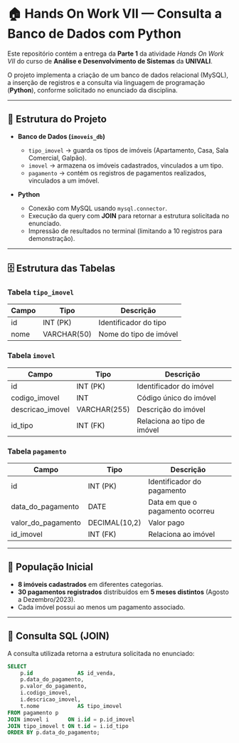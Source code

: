 # 🏠 Hands On Work VII — Consulta a Banco de Dados com Python

Este repositório contém a entrega da **Parte 1** da atividade *Hands On Work VII* do curso de **Análise e Desenvolvimento de Sistemas** da **UNIVALI**.

O projeto implementa a criação de um banco de dados relacional (MySQL), a inserção de registros e a consulta via linguagem de programação (**Python**), conforme solicitado no enunciado da disciplina.

---

## 📑 Estrutura do Projeto

- **Banco de Dados (`imoveis_db`)**
  - `tipo_imovel` → guarda os tipos de imóveis (Apartamento, Casa, Sala Comercial, Galpão).
  - `imovel` → armazena os imóveis cadastrados, vinculados a um tipo.
  - `pagamento` → contém os registros de pagamentos realizados, vinculados a um imóvel.

- **Python**
  - Conexão com MySQL usando `mysql.connector`.
  - Execução da query com **JOIN** para retornar a estrutura solicitada no enunciado.
  - Impressão de resultados no terminal (limitando a 10 registros para demonstração).

---

## 🗄️ Estrutura das Tabelas

### Tabela `tipo_imovel`
| Campo | Tipo        | Descrição               |
|-------|-------------|-------------------------|
| id    | INT (PK)    | Identificador do tipo   |
| nome  | VARCHAR(50) | Nome do tipo de imóvel  |

### Tabela `imovel`
| Campo           | Tipo          | Descrição                        |
|-----------------|---------------|----------------------------------|
| id              | INT (PK)      | Identificador do imóvel          |
| codigo_imovel   | INT           | Código único do imóvel           |
| descricao_imovel| VARCHAR(255)  | Descrição do imóvel              |
| id_tipo         | INT (FK)      | Relaciona ao tipo de imóvel      |

### Tabela `pagamento`
| Campo            | Tipo           | Descrição                        |
|------------------|----------------|----------------------------------|
| id               | INT (PK)       | Identificador do pagamento       |
| data_do_pagamento| DATE           | Data em que o pagamento ocorreu  |
| valor_do_pagamento| DECIMAL(10,2) | Valor pago                       |
| id_imovel        | INT (FK)       | Relaciona ao imóvel              |

---

## 💾 População Inicial

- **8 imóveis cadastrados** em diferentes categorias.
- **30 pagamentos registrados** distribuídos em **5 meses distintos** (Agosto a Dezembro/2023).
- Cada imóvel possui ao menos um pagamento associado.

---

## 🔎 Consulta SQL (JOIN)

A consulta utilizada retorna a estrutura solicitada no enunciado:

```sql
SELECT 
    p.id              AS id_venda,
    p.data_do_pagamento,
    p.valor_do_pagamento,
    i.codigo_imovel,
    i.descricao_imovel,
    t.nome            AS tipo_imovel
FROM pagamento p
JOIN imovel i      ON i.id = p.id_imovel
JOIN tipo_imovel t ON t.id = i.id_tipo
ORDER BY p.data_do_pagamento;
